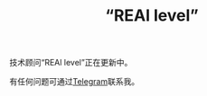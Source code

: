 ﻿---
layout: post-ea

group: 技术顾问
title: “REAl level”
meta: REAl level
logo: real_line.svg
order: 2

category: ea

og: img/og-real-level.jpg

lang: cn
ref: real_level
---

技术顾问“REAl level”正在更新中。

有任何问题可通过<a href="https://t.me/chutkoy" target="_blank">Telegram</a>联系我。
